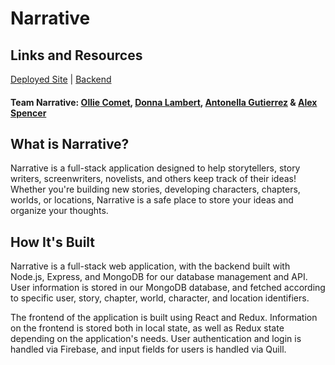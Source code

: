 # Narrative

## Links and Resources
[Deployed Site](https://team-narrative.netlify.com/) | [Backend](https://github.com/team-narrative/narrative-be)

#### Team Narrative: [Ollie Comet](https://github.com/olliecomet), [Donna Lambert](https://github.com/sanvean74), [Antonella Gutierrez](https://github.com/27Nyappy) & [Alex Spencer](https://github.com/alexjonspencer1)

## What is Narrative?

Narrative is a full-stack application designed to help storytellers, story writers, screenwriters, novelists, and others keep track of their ideas! Whether you're building new stories, developing characters, chapters, worlds, or locations, Narrative is a safe place to store your ideas and organize your thoughts.

## How It's Built

Narrative is a full-stack web application, with the backend built with Node.js, Express, and MongoDB for our database management and API. User information is stored in our MongoDB database, and fetched according to specific user, story, chapter, world, character, and location identifiers. 

The frontend of the application is built using React and Redux. Information on the frontend is stored both in local state, as well as Redux state depending on the application's needs. User authentication and login is handled via Firebase, and input fields for users is handled via Quill. 

